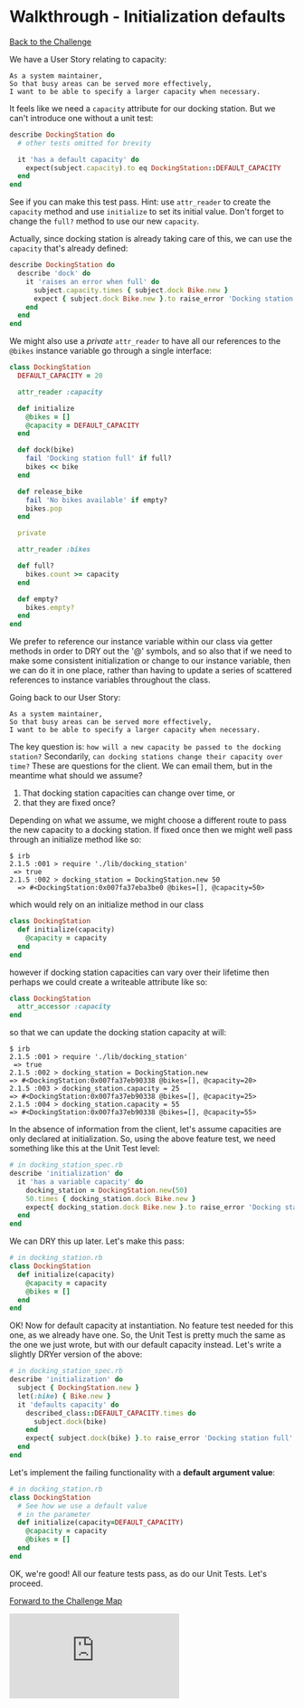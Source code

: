 # Walkthrough - Initialization defaults

[Back to the Challenge](../17_initialization_defaults.md)

We have a User Story relating to capacity:

```
As a system maintainer,
So that busy areas can be served more effectively,
I want to be able to specify a larger capacity when necessary.
```

It feels like we need a `capacity` attribute for our docking station.  But we can't introduce one without a unit test:

```ruby
describe DockingStation do
  # other tests omitted for brevity

  it 'has a default capacity' do
    expect(subject.capacity).to eq DockingStation::DEFAULT_CAPACITY
  end
end
```

See if you can make this test pass.  Hint: use `attr_reader` to create the `capacity` method and use `initialize` to set its initial value.  Don't forget to change the `full?` method to use our new `capacity`.

Actually, since docking station is already taking care of this, we can use the `capacity` that's already defined:

```ruby
describe DockingStation do
  describe 'dock' do
    it 'raises an error when full' do
      subject.capacity.times { subject.dock Bike.new }
      expect { subject.dock Bike.new }.to raise_error 'Docking station full'
    end
  end
end
```

We might also use a _private_ `attr_reader` to have all our references to the `@bikes` instance variable go through a single interface:

```ruby
class DockingStation
  DEFAULT_CAPACITY = 20

  attr_reader :capacity

  def initialize
    @bikes = []
    @capacity = DEFAULT_CAPACITY
  end

  def dock(bike)
    fail 'Docking station full' if full?
    bikes << bike
  end

  def release_bike
    fail 'No bikes available' if empty?
    bikes.pop
  end

  private

  attr_reader :bikes

  def full?
    bikes.count >= capacity
  end

  def empty?
    bikes.empty?
  end
end
```

We prefer to reference our instance variable within our class via getter methods in order to DRY out the '@' symbols, and so also that if we need to make some consistent initialization or change to our instance variable, then we can do it in one place, rather than having to update a series of scattered references to instance variables throughout the class.

Going back to our User Story:

```
As a system maintainer,
So that busy areas can be served more effectively,
I want to be able to specify a larger capacity when necessary.
```

The key question is: `how will a new capacity be passed to the docking station?` Secondarily, `can docking stations change their capacity over time?`  These are questions for the client. We can email them, but in the meantime what should we assume?  

1. That docking station capacities can change over time, or 
2. that they are fixed once?  

Depending on what we assume, we might choose a different route to pass the new capacity to a docking station.  If fixed once then we might well pass through an initialize method like so:

```
$ irb
2.1.5 :001 > require './lib/docking_station'
 => true
2.1.5 :002 > docking_station = DockingStation.new 50
  => #<DockingStation:0x007fa37eba3be0 @bikes=[], @capacity=50>
```

which would rely on an initialize method in our class

```ruby
class DockingStation
  def initialize(capacity)
    @capacity = capacity
  end
end
```

however if docking station capacities can vary over their lifetime then perhaps we could create a writeable attribute like so:

```ruby
class DockingStation
  attr_accessor :capacity
end
```

so that we can update the docking station capacity at will:

```
$ irb
2.1.5 :001 > require './lib/docking_station'
 => true
2.1.5 :002 > docking_station = DockingStation.new
=> #<DockingStation:0x007fa37eb90338 @bikes=[], @capacity=20>
2.1.5 :003 > docking_station.capacity = 25
=> #<DockingStation:0x007fa37eb90338 @bikes=[], @capacity=25>
2.1.5 :004 > docking_station.capacity = 55
=> #<DockingStation:0x007fa37eb90338 @bikes=[], @capacity=55>
```

In the absence of information from the client, let's assume capacities are only declared at initialization. So, using the above feature test, we need something like this at the Unit Test level:

```ruby
# in docking_station_spec.rb
describe 'initialization' do
  it 'has a variable capacity' do
    docking_station = DockingStation.new(50)
    50.times { docking_station.dock Bike.new }
    expect{ docking_station.dock Bike.new }.to raise_error 'Docking station full'
  end
end
```

We can DRY this up later. Let's make this pass:

```ruby
# in docking_station.rb
class DockingStation
  def initialize(capacity)
    @capacity = capacity
    @bikes = []
  end
end
```

OK! Now for default capacity at instantiation. No feature test needed for this one, as we already have one. So, the Unit Test is pretty much the same as the one we just wrote, but with our default capacity instead. Let's write a slightly DRYer version of the above:

```ruby
# in docking_station_spec.rb
describe 'initialization' do
  subject { DockingStation.new }
  let(:bike) { Bike.new }
  it 'defaults capacity' do
    described_class::DEFAULT_CAPACITY.times do
      subject.dock(bike)
    end
    expect{ subject.dock(bike) }.to raise_error 'Docking station full'
  end
end
```

Let's implement the failing functionality with a **default argument value**:

```ruby
# in docking_station.rb
class DockingStation
  # See how we use a default value 
  # in the parameter
  def initialize(capacity=DEFAULT_CAPACITY)
    @capacity = capacity
    @bikes = []
  end
end
```

OK, we're good! All our feature tests pass, as do our Unit Tests. Let's proceed.

[Forward to the Challenge Map](../0_challenge_map.md)

![Tracking pixel](https://githubanalytics.herokuapp.com/course/boris_bikes/walkthroughs/17.md)
